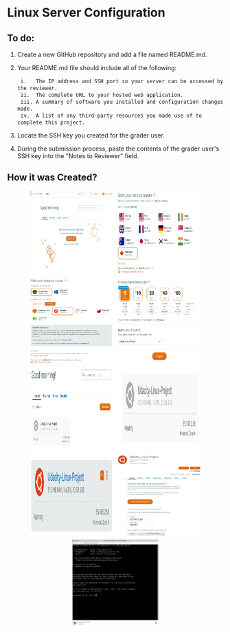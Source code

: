 # Linux Server Configuration

## To do:

1. Create a new GitHub repository and add a file named README.md.
2. Your README.md file should include all of the following:

        i.   The IP address and SSH port so your server can be accessed by the reviewer.
        ii.  The complete URL to your hosted web application.
        iii. A summary of software you installed and configuration changes made.
        iv.  A list of any third-party resources you made use of to complete this project.

3. Locate the SSH key you created for the grader user.
4. During the submission process, paste the contents of the grader user's SSH key into the "Notes to Reviewer" field.

## How it was Created?

<p align="center">
  <img src="https://github.com/TheAisBack/linux-server-configuration/blob/master/img/1.png" width="200" height="200" />
  <img src="https://github.com/TheAisBack/linux-server-configuration/blob/master/img/2.png" width="200" height="200" />
  <img src="https://github.com/TheAisBack/linux-server-configuration/blob/master/img/3.png" width="200" height="200" />
  <img src="https://github.com/TheAisBack/linux-server-configuration/blob/master/img/4.png" width="200" height="200" />
  <img src="https://github.com/TheAisBack/linux-server-configuration/blob/master/img/5.png" width="200" height="200" />
  <img src="https://github.com/TheAisBack/linux-server-configuration/blob/master/img/6.png" width="200" height="200" />
  <img src="https://github.com/TheAisBack/linux-server-configuration/blob/master/img/7.png" width="200" height="200" />
  <img src="https://github.com/TheAisBack/linux-server-configuration/blob/master/img/8.png" width="200" height="200" />
  <img src="https://github.com/TheAisBack/linux-server-configuration/blob/master/img/9.png" width="200" height="200" />
</p>